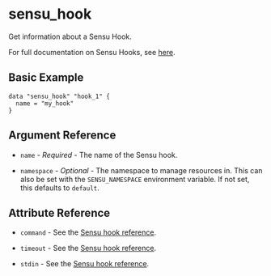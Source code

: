 # sensu_hook

Get information about a Sensu Hook.

For full documentation on Sensu Hooks, see [here](https://docs.sensu.io/sensu-go/5.0/reference/hooks).

## Basic Example

```hcl
data "sensu_hook" "hook_1" {
  name = "my_hook"
}
```

## Argument Reference

* `name` - *Required* - The name of the Sensu hook.

* `namespace` - *Optional* - The namespace to manage resources in. This can
  also be set with the `SENSU_NAMESPACE` environment variable. If not set,
  this defaults to `default`.

## Attribute Reference

* `command` - See the [Sensu hook reference](https://docs.sensu.io/sensu-go/5.0/reference/hooks/#hook-attributes).

* `timeout` - See the [Sensu hook reference](https://docs.sensu.io/sensu-go/5.0/reference/hooks/#hook-attributes).

* `stdin` - See the [Sensu hook reference](https://docs.sensu.io/sensu-go/5.0/reference/hooks/#hook-attributes).

